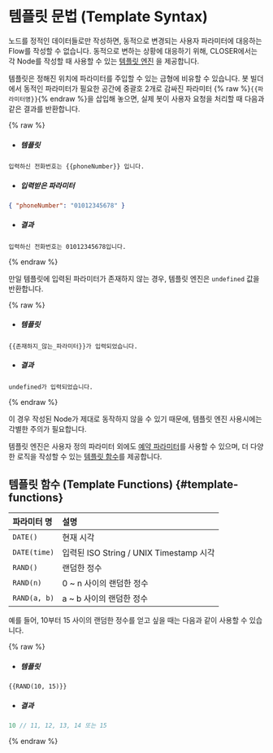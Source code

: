 # 템플릿 문법 (Template Syntax)

노드를 정적인 데이터들로만 작성하면, 동적으로 변경되는 사용자 파라미터에 대응하는 Flow를 작성할 수 없습니다.
동적으로 변하는 상황에 대응하기 위해, CLOSER에서는 각 Node를 작성할 때 사용할 수 있는 [템플릿 엔진](https://en.wikipedia.org/wiki/Template_processor) 을 제공합니다.

템플릿은 정해진 위치에 파라미터를 주입할 수 있는 금형에 비유할 수 있습니다. 봇 빌더에서 동적인 파라미터가 필요한 공간에 중괄호 2개로 감싸진 파라미터 {% raw %}`{{파라미터명}}`{% endraw %}을 삽입해 놓으면, 실제 봇이 사용자 요청을 처리할 때 다음과 같은 결과를 반환합니다. 

{% raw %}
- ##### 템플릿
```
입력하신 전화번호는 {{phoneNumber}} 입니다.
```
- ##### 입력받은 파라미터
```json
{ "phoneNumber": "01012345678" }
```
- ##### 결과
```
입력하신 전화번호는 01012345678입니다.
```
{% endraw %}

만일 템플릿에 입력된 파라미터가 존재하지 않는 경우, 템플릿 엔진은 `undefined` 값을 반환합니다.

{% raw %}
- ##### 템플릿
```
{{존재하지_않는_파라미터}}가 입력되었습니다.
```
- ##### 결과
```
undefined가 입력되었습니다.
```
{% endraw %}

이 경우 작성된 Node가 제대로 동작하지 않을 수 있기 때문에, 템플릿 엔진 사용시에는 각별한 주의가 필요합니다.

템플릿 엔진은 사용자 정의 파라미터 외에도 [예약 파라미터](#reserved-parameters)를 사용할 수 있으며, 더 다양한 로직을 작성할 수 있는 [템플릿 함수](#template-functions)를 제공합니다.


## 템플릿 함수 (Template Functions) {#template-functions}

| 파라미터 명 | 설명 |
| :--- | :--- |
| `DATE()` | 현재 시각 |
| `DATE(time)` | 입력된 ISO String / UNIX Timestamp 시각 |
| `RAND()` | 랜덤한 정수 |
| `RAND(n)` | 0 ~ n 사이의 랜덤한 정수 |
| `RAND(a, b)` | a ~ b 사이의 랜덤한 정수 |

예를 들어, 10부터 15 사이의 랜덤한 정수를 얻고 싶을 때는 다음과 같이 사용할 수 있습니다.

{% raw %}
- ##### 템플릿
```
{{RAND(10, 15)}}
```
- ##### 결과
```js
10 // 11, 12, 13, 14 또는 15
```
{% endraw %}
